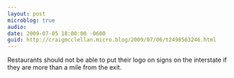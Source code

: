 ```yaml
---
layout: post
microblog: true
audio: 
date: 2009-07-05 18:00:00 -0600
guid: http://craigmcclellan.micro.blog/2009/07/06/t2498563246.html
---
```

Restaurants should not be able to put their logo on signs on the interstate if they are more than a mile from the exit.
